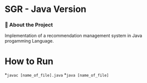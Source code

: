 # SGR - Java Version

### 🎯 About the Project

Implementation of a recommendation management system in Java progamming Language.

# How to Run
*`javac [name_of_file].java`
*`java [name_of_file]`

